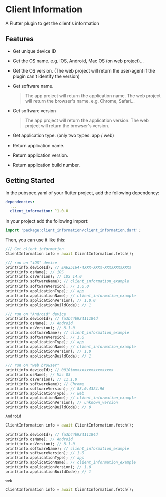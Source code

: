 # Client Information

A Flutter plugin to get the client's information

## Features

- Get unique device ID
- Get the OS name. e.g. iOS, Android, Mac OS (on web project)...
- Get the OS version. (The web project will return the user-agent if the plugin can't identify the version)
- Get software name.

  > The app project will return the application name.
  > The web project will return the browser's name. e.g. Chrome, Safari...

- Get software version

  > The app project will return the application version.
  > The web project will return the browser's version.

- Get application type. (only two types: app / web)

- Return application name.

- Return application version.

- Return application build number.

## Getting Started

In the pubspec.yaml of your flutter project, add the following dependency:

```yaml
dependencies:
  ...
  client_information: ^1.0.0
```

In your project add the following import:

```dart
import 'package:client_information/client_information.dart';
```

Then, you can use it like this:

```dart
/// Get client information
ClientInformation info = await ClientInformation.fetch();

/// run on "iOS" device
print(info.deviceId); // EA625164-4XXX-XXXX-XXXXXXXXXXXX
print(info.osName); // iOS
print(info.osVersion); // iOS 14.0
print(info.softwareName); // client_information_example
print(info.softwareVersion); // 1.0.0
print(info.applicationType); // app
print(info.applicationName); // client_information_example
print(info.applicationVersion); // 1.0.0
print(info.applicationBuildCode); // 1

/// run on "Android" device
print(info.deviceId); // fa3b44b92411184d
print(info.osName); // Android
print(info.osVersion); // 8.1.0
print(info.softwareName); // client_information_example
print(info.softwareVersion); // 1.0
print(info.applicationType); // app
print(info.applicationName); // client_information_example
print(info.applicationVersion); // 1.0
print(info.applicationBuildCode); // 1

/// run on "web browser"
print(info.deviceId); // 0010tmmxxxxxxxxxxxxxxxx
print(info.osName); // Mac OS
print(info.osVersion); // 11.1.0
print(info.softwareName); // Chrome
print(info.softwareVersion); // 88.0.4324.96
print(info.applicationType); // web
print(info.applicationName); // client_information_example
print(info.applicationVersion); // unknown_version
print(info.applicationBuildCode); // 0
```

`Android`

```dart
ClientInformation info = await ClientInformation.fetch();

print(info.deviceId); // fa3b44b92411184d
print(info.osName); // Android
print(info.osVersion); // 8.1.0
print(info.softwareName); // client_information_example
print(info.softwareVersion); // 1.0
print(info.applicationType); // app
print(info.applicationName); // client_information_example
print(info.applicationVersion); // 1.0
print(info.applicationBuildCode); // 1
```

`web`

```dart
ClientInformation info = await ClientInformation.fetch();


```
